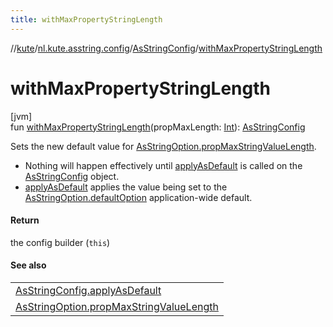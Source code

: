 ```yaml
---
title: withMaxPropertyStringLength
---
```

//[kute](../../../index.html)/[nl.kute.asstring.config](../index.html)/[AsStringConfig](index.html)/[withMaxPropertyStringLength](with-max-property-string-length.html)



# withMaxPropertyStringLength



[jvm]\
fun [withMaxPropertyStringLength](with-max-property-string-length.html)(propMaxLength: [Int](https://kotlinlang.org/api/latest/jvm/stdlib/kotlin/-int/index.html)): [AsStringConfig](index.html)



Sets the new default value for [AsStringOption.propMaxStringValueLength](../../nl.kute.asstring.annotation.option/-as-string-option/prop-max-string-value-length.html).



- 
   Nothing will happen effectively until [applyAsDefault](apply-as-default.html) is called on the [AsStringConfig](index.html) object.
- 
   [applyAsDefault](apply-as-default.html) applies the value being set to the [AsStringOption.defaultOption](../../nl.kute.asstring.annotation.option/-as-string-option/-default-option/default-option.html) application-wide default.




#### Return



the config builder (`this`)



#### See also


| |
|---|
| [AsStringConfig.applyAsDefault](apply-as-default.html) |
| [AsStringOption.propMaxStringValueLength](../../nl.kute.asstring.annotation.option/-as-string-option/prop-max-string-value-length.html) |



